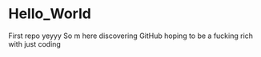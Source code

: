# Hello_World
First repo yeyyy
So m here discovering GitHub hoping to be a fucking rich with just coding
